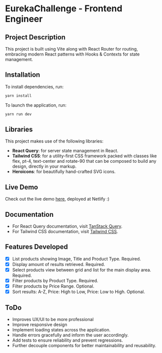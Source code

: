 # EurekaChallenge - Frontend Engineer

## Project Description

This project is built using Vite along with React Router for routing, embracing modern React patterns with Hooks & Contexts for state management.

## Installation

To install dependencies, run:

```bash
yarn install
```

To launch the application, run:

```bash
yarn run dev
```

## Libraries

This project makes use of the following libraries:

- **React Query**: for server state management in React.
- **Tailwind CSS**: for a utility-first CSS framework packed with classes like flex, pt-4, text-center and rotate-90 that can be composed to build any design, directly in your markup.
- **Heroicons**: for beautifully hand-crafted SVG icons.

## Live Demo

Check out the live demo [here](https://erk-challenge.netlify.app/), deployed at Netlify :)

## Documentation

- For React Query documentation, visit [TanStack Query](https://tanstack.com/query/v3/docs/react/overview).
- For Tailwind CSS documentation, visit [Tailwind CSS](https://tailwindcss.com/).


## Features Developed

- [x] List products showing Image, Title and Product Type. Required.
- [x] Display amount of results retrieved. Required.
- [x] Select products view between grid and list for the main display area. Required.
- [x] Filter products by Product Type. Required.
- [x] Filter products by Price Range. Optional.
- [x] Sort results: A-Z, Price: High to Low, Price: Low to High. Optional.

## ToDo

- Improves UX/UI to be more professional
- Improve responsive design
- Implement loading states across the application.
- Handle errors gracefully and inform the user accordingly.
- Add tests to ensure reliability and prevent regressions.
- Further decouple components for better maintainability and reusability.
